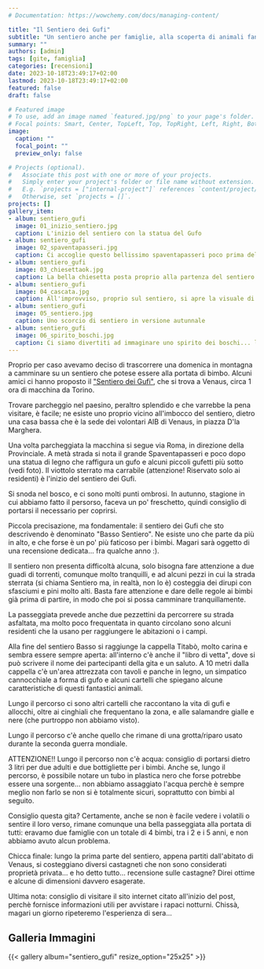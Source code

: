 ```yaml
---
# Documentation: https://wowchemy.com/docs/managing-content/

title: "Il Sentiero dei Gufi"
subtitle: "Un sentiero anche per famiglie, alla scoperta di animali fantastici"
summary: ""
authors: [admin]
tags: [gite, famiglia]
categories: [recensioni]
date: 2023-10-18T23:49:17+02:00
lastmod: 2023-10-18T23:49:17+02:00
featured: false
draft: false

# Featured image
# To use, add an image named `featured.jpg/png` to your page's folder.
# Focal points: Smart, Center, TopLeft, Top, TopRight, Left, Right, BottomLeft, Bottom, BottomRight.
image:
  caption: ""
  focal_point: ""
  preview_only: false

# Projects (optional).
#   Associate this post with one or more of your projects.
#   Simply enter your project's folder or file name without extension.
#   E.g. `projects = ["internal-project"]` references `content/project/deep-learning/index.md`.
#   Otherwise, set `projects = []`.
projects: []
gallery_item:
- album: sentiero_gufi
  image: 01_inizio_sentiero.jpg
  caption: L'inizio del sentiero con la statua del Gufo
- album: sentiero_gufi
  image: 02_spaventapasseri.jpg
  caption: Ci accoglie questo bellissimo spaventapasseri poco prima dell'inizio del sentiero
- album: sentiero_gufi
  image: 03_chiesettaok.jpg
  caption: La bella chiesetta posta proprio alla partenza del sentiero
- album: sentiero_gufi
  image: 04_cascata.jpg
  caption: All'improvviso, proprio sul sentiero, si apre la visuale di una bella cascata
- album: sentiero_gufi
  image: 05_sentiero.jpg
  caption: Uno scorcio di sentiero in versione autunnale
- album: sentiero_gufi
  image: 06_spirito_boschi.jpg
  caption: Ci siamo divertiti ad immaginare uno spirito dei boschi... lo avete trovato?
---
```


Proprio per caso avevamo deciso di trascorrere una domenica in montagna a camminare su un sentiero che potese essere alla portata di bimbo. Alcuni amici ci hanno proposto il ["Sentiero dei Gufi"](https://www.sentierodeigufi.it/), che si trova a Venaus, circa 1 ora di macchina da Torino.

Trovare parcheggio nel paesino, peraltro splendido e che varrebbe la pena visitare, è facile; ne esiste uno proprio vicino all'imbocco del sentiero, dietro una casa bassa che è la sede dei volontari AIB di Venaus, in piazza D'la Marghera.

Una volta parcheggiata la macchina si segue via Roma, in direzione della Provinciale. A metà strada si nota il grande Spaventapasseri e poco dopo una statua di legno che raffigura un gufo e alcuni piccoli gufetti più sotto (vedi foto). Il viottolo sterrato ma carrabile (attenzione! Riservato solo ai residenti) è l'inizio del sentiero dei Gufi.

Si snoda nel bosco, e ci sono molti punti ombrosi. In autunno, stagione in cui abbiamo fatto il persorso, faceva un po' freschetto, quindi consiglio di portarsi il necessario per coprirsi.

Piccola precisazione, ma fondamentale: il sentiero dei Gufi che sto descrivendo è denominato "Basso Sentiero". Ne esiste uno che parte da più in alto, e che forse è un po' più faticoso per i bimbi. Magari sarà oggetto di una recensione dedicata... fra qualche anno :).

Il sentiero non presenta difficoltà alcuna, solo bisogna fare attenzione a due guadi di torrenti, comunque molto tranquilli, e ad alcuni pezzi in cui la strada sterrata (si chiama Sentiero ma, in realtà, non lo è) costeggia dei dirupi con sfasciumi e pini molto alti. Basta fare attenzione e dare delle regole ai bimbi già prima di partire, in modo che poi si possa camminare tranquillamente.

La passeggiata prevede anche due pezzettini da percorrere su strada asfaltata, ma molto poco frequentata in quanto circolano sono alcuni residenti che la usano per raggiungere le abitazioni o i campi.

Alla fine del sentiero Basso si raggiunge la cappella Titabò, molto carina e sembra essere sempre aperta: all'interno c'è anche il "libro di vetta", dove si può scrivere il nome dei partecipanti della gita e un saluto. A 10 metri dalla cappella c'è un'area attrezzata con tavoli e panche in legno, un simpatico cannocchiale a forma di gufo e alcuni cartelli che spiegano alcune caratteristiche di questi fantastici animali.

Lungo il percorso ci sono altri cartelli che raccontano la vita di gufi e allocchi, oltre ai cinghiali che frequentano la zona, e alle salamandre gialle e nere (che purtroppo non abbiamo visto).

Lungo il percorso c'è anche quello che rimane di una grotta/riparo usato durante la seconda guerra mondiale.

ATTENZIONE!! Lungo il percorso non c'è acqua: consiglio di portarsi dietro 3 litri per due adulti e due bottigliette per i bimbi. Anche se, lungo il percorso, è possibile notare un tubo in plastica nero che forse potrebbe essere una sorgente... non abbiamo assaggiato l'acqua perchè è sempre meglio non farlo se non si è totalmente sicuri, soprattutto con bimbi al seguito.

Consiglio questa gita? Certamente, anche se non è facile vedere i volatili o sentire il loro verso, rimane comunque una bella passeggiata alla portata di tutti: eravamo due famiglie con un totale di 4 bimbi, tra i 2 e i 5 anni, e non abbiamo avuto alcun problema.

Chicca finale: lungo la prima parte del sentiero, appena partiti dall'abitato di Venaus, si costeggiano diversi castagneti che non sono considerati proprietà privata... e ho detto tutto... recensione sulle castagne? Direi ottime e alcune di dimensioni davvero esagerate.

Ultima nota: consiglio di visitare il sito internet citato all'inizio del post, perchè fornisce informazioni utili per avvistare i rapaci notturni. Chissà, magari un giorno ripeteremo l'esperienza di sera...


## Galleria Immagini
{{< gallery album="sentiero_gufi" resize_option="25x25" >}}
